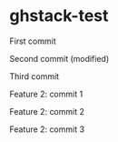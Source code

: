 # ghstack-test

First commit

Second commit (modified)

Third commit

Feature 2: commit 1

Feature 2: commit 2

Feature 2: commit 3
